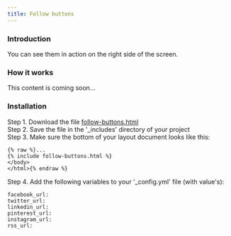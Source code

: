 ```yaml
---
title: Follow buttons
---
```


### Introduction

You can see them in action on the right side of the screen.

### How it works

This content is coming soon...

### Installation

Step 1. Download the file [follow-buttons.html](https://raw.githubusercontent.com/jhvanderschee/jekyllcodex/gh-pages/_includes/follow-buttons.html)
<br />Step 2. Save the file in the '_includes' directory of your project
<br />Step 3. Make sure the bottom of your layout document looks like this:

```
{% raw %}...
{% include follow-buttons.html %}
</body>
</html>{% endraw %}
```
Step 4. Add the following variables to your '_config.yml' file (with value's):
```
facebook_url: 
twitter_url: 
linkedin_url: 
pinterest_url:
instagram_url:
rss_url:
```
